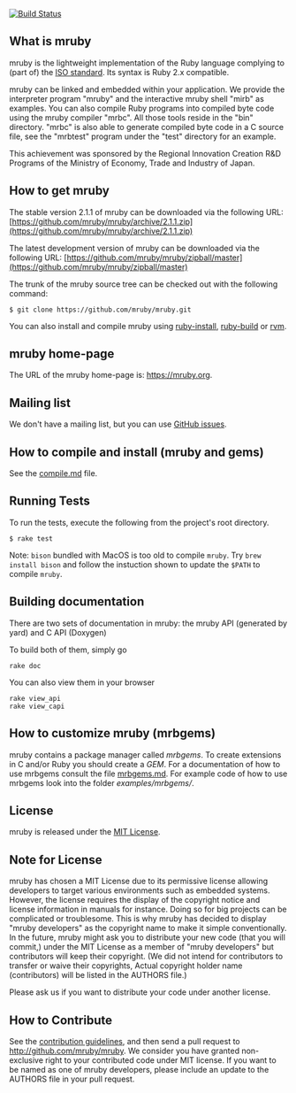 [![Build Status][build-status-img]][travis-ci]

## What is mruby

mruby is the lightweight implementation of the Ruby language complying to (part
of) the [ISO standard][ISO-standard]. Its syntax is Ruby 2.x compatible.

mruby can be linked and embedded within your application.  We provide the
interpreter program "mruby" and the interactive mruby shell "mirb" as examples.
You can also compile Ruby programs into compiled byte code using the mruby
compiler "mrbc".  All those tools reside in the "bin" directory.  "mrbc" is
also able to generate compiled byte code in a C source file, see the "mrbtest"
program under the "test" directory for an example.

This achievement was sponsored by the Regional Innovation Creation R&D Programs
of the Ministry of Economy, Trade and Industry of Japan.

## How to get mruby

The stable version 2.1.1 of mruby can be downloaded via the following URL: [https://github.com/mruby/mruby/archive/2.1.1.zip](https://github.com/mruby/mruby/archive/2.1.1.zip)

The latest development version of mruby can be downloaded via the following URL: [https://github.com/mruby/mruby/zipball/master](https://github.com/mruby/mruby/zipball/master)

The trunk of the mruby source tree can be checked out with the
following command:

    $ git clone https://github.com/mruby/mruby.git

You can also install and compile mruby using [ruby-install](https://github.com/postmodern/ruby-install), [ruby-build](https://github.com/rbenv/ruby-build) or [rvm](https://github.com/rvm/rvm).

## mruby home-page

The URL of the mruby home-page is: https://mruby.org.

## Mailing list

We don't have a mailing list, but you can use [GitHub issues](https://github.com/mruby/mruby/issues).

## How to compile and install (mruby and gems)

See the [compile.md](https://github.com/mruby/mruby/blob/master/doc/guides/compile.md) file.

## Running Tests

To run the tests, execute the following from the project's root directory.

    $ rake test

Note: `bison` bundled with MacOS is too old to compile `mruby`.
Try `brew install bison` and follow the instuction shown to update
the `$PATH` to compile `mruby`.

## Building documentation

There are two sets of documentation in mruby: the mruby API (generated by yard) and C API (Doxygen)

To build both of them, simply go

    rake doc

You can also view them in your browser

    rake view_api
    rake view_capi

## How to customize mruby (mrbgems)

mruby contains a package manager called *mrbgems*. To create extensions
in C and/or Ruby you should create a *GEM*. For a documentation of how to
use mrbgems consult the file [mrbgems.md](https://github.com/mruby/mruby/blob/master/doc/guides/mrbgems.md).
For example code of how to use mrbgems look into the folder *examples/mrbgems/*.

## License

mruby is released under the [MIT License](https://github.com/mruby/mruby/blob/master/LICENSE).

## Note for License

mruby has chosen a MIT License due to its permissive license allowing
developers to target various environments such as embedded systems.
However, the license requires the display of the copyright notice and license
information in manuals for instance. Doing so for big projects can be
complicated or troublesome.  This is why mruby has decided to display "mruby
developers" as the copyright name to make it simple conventionally.
In the future, mruby might ask you to distribute your new code
(that you will commit,) under the MIT License as a member of
"mruby developers" but contributors will keep their copyright.
(We did not intend for contributors to transfer or waive their copyrights,
Actual copyright holder name (contributors) will be listed in the AUTHORS
file.)

Please ask us if you want to distribute your code under another license.

## How to Contribute

See the [contribution guidelines][contribution-guidelines], and then send a pull
request to <http://github.com/mruby/mruby>.  We consider you have granted
non-exclusive right to your contributed code under MIT license.  If you want to
be named as one of mruby developers, please include an update to the AUTHORS
file in your pull request.

[ISO-standard]: http://www.iso.org/iso/iso_catalogue/catalogue_tc/catalogue_detail.htm?csnumber=59579
[build-status-img]: https://travis-ci.org/mruby/mruby.svg?branch=master
[contribution-guidelines]: https://github.com/mruby/mruby/blob/master/CONTRIBUTING.md
[travis-ci]: https://travis-ci.org/mruby/mruby
